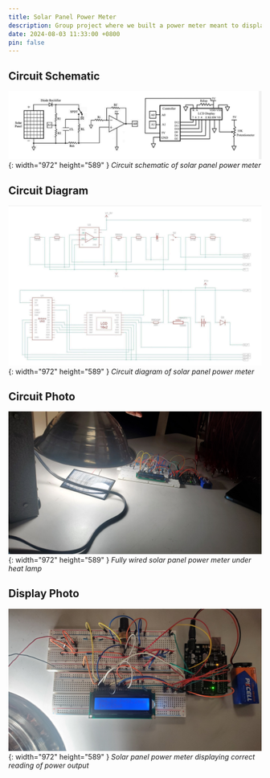 ```yaml
---
title: Solar Panel Power Meter
description: Group project where we built a power meter meant to display the electrical parameters of a solar panel
date: 2024-08-03 11:33:00 +0800
pin: false
---
```


## Circuit Schematic

![Desktop View](/assets/img/PanelPower/CircuitSchematic.png){: width="972" height="589" }
_Circuit schematic of solar panel power meter_

## Circuit Diagram

![Desktop View](/assets/img/PanelPower/CircuitDiagram.png){: width="972" height="589" }
_Circuit diagram of solar panel power meter_

## Circuit Photo

![Desktop View](/assets/img/PanelPower/SolarPanel.jpg){: width="972" height="589" }
_Fully wired solar panel power meter under heat lamp_

## Display Photo

![Desktop View](/assets/img/PanelPower/PowerMeter.jpg){: width="972" height="589" }
_Solar panel power meter displaying correct reading of power output_
